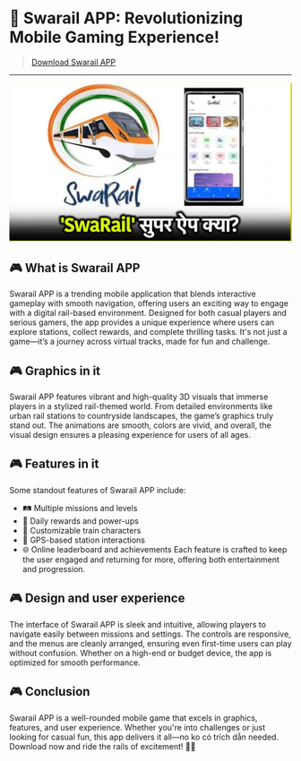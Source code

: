 # 🌟 Swarail APP: Revolutionizing Mobile Gaming Experience!
>[Download Swarail APP](https://apkmodjoy.net/)
--------
![alt text](image.png)

## 🎮 What is Swarail APP

Swarail APP is a trending mobile application that blends interactive gameplay with smooth navigation, offering users an exciting way to engage with a digital rail-based environment. Designed for both casual players and serious gamers, the app provides a unique experience where users can explore stations, collect rewards, and complete thrilling tasks. It's not just a game—it’s a journey across virtual tracks, made for fun and challenge.

## 🎮 Graphics in it

Swarail APP features vibrant and high-quality 3D visuals that immerse players in a stylized rail-themed world. From detailed environments like urban rail stations to countryside landscapes, the game’s graphics truly stand out. The animations are smooth, colors are vivid, and overall, the visual design ensures a pleasing experience for users of all ages.

## 🎮 Features in it

Some standout features of Swarail APP include:

* 🛤️ Multiple missions and levels
* 🎁 Daily rewards and power-ups
* 🚂 Customizable train characters
* 📍 GPS-based station interactions
* 🌐 Online leaderboard and achievements
  Each feature is crafted to keep the user engaged and returning for more, offering both entertainment and progression.

## 🎮 Design and user experience

The interface of Swarail APP is sleek and intuitive, allowing players to navigate easily between missions and settings. The controls are responsive, and the menus are cleanly arranged, ensuring even first-time users can play without confusion. Whether on a high-end or budget device, the app is optimized for smooth performance.

## 🎮 Conclusion

Swarail APP is a well-rounded mobile game that excels in graphics, features, and user experience. Whether you're into challenges or just looking for casual fun, this app delivers it all—no ko có trích dẫn needed. Download now and ride the rails of excitement! 🚄✨